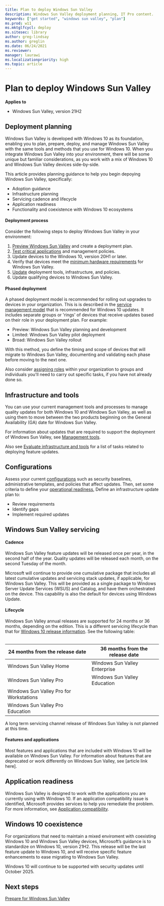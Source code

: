 ```yaml
---
title: Plan to deploy Windows Sun Valley
description: Windows Sun Valley deployment planning, IT Pro content.
keywords: ["get started", "windows sun valley", "plan"]
ms.prod: w11
ms.mktglfcycl: deploy
ms.sitesec: library
author: greg-lindsay
ms.author: greglin
ms.date: 06/24/2021
ms.reviewer: 
manager: laurawi
ms.localizationpriority: high
ms.topic: article
---
```


# Plan to deploy Windows Sun Valley

**Applies to**

-   Windows Sun Valley, version 21H2

## Deployment planning

Windows Sun Valley is developed with Windows 10 as its foundation, enabling you to plan, prepare, deploy, and manage Windows Sun Valley with the same tools and methods that you use for Windows 10. When you integrate Windows Sun Valley into your environment, there will be some unique but familiar considerations, as you work with a mix of Windows 10 and Windows Sun Valley devices side-by-side.

This article provides planning guidance to help you begin depoying Windows Sun Valley, specifically: 
 
   - Adoption guidance
   - Infrastructure planning
   - Servicing cadence and lifecycle 
   - Application readiness 
   - Functionality and coexistence with Windows 10 ecosystems 

#### Deployment process

Consider the following steps to deploy Windows Sun Valley in your environment:

1. [Preview Windows Sun Valley](windows-sv.md#how-to-get-windows-sun-valley) and create a deployment plan. 
2. [Test critical applications](windows-sv-prepare.md#application-compatibility) and management policies.
3. Update devices to the Windows 10, version 20H1 or later.
4. Verify that devices meet the [minimum hardware requirements](windows-sv-requirements.md#hardware-requirements) for Windows Sun Valley.
5. [Update](windows-sv-prepare.md#management-tools) deployment tools, infrastructure, and policies.
6. Update qualifying devices to Windows Sun Valley.

#### Phased deployment

A phased deployment model is recommended for rolling out upgrades to devices in your organization. This is is described in the [service management model](/windows/deployment/update/create-deployment-plan) that is recommended for Windows 10 updates. It includes separate groups or 'rings' of devices that receive updates based on their role in your deployment plan. For example:
- Preview: Windows Sun Valley planning and development
- Limited: Windows Sun Valley pilot deployment
- Broad: Windows Sun Valley rollout

With this method, you define the timing and scope of devices that will migrate to Windows Sun Valley, documenting and validating each phase before moving to the next one.

Also consider [assigning roles](/windows/deployment/update/plan-define-readiness) within your organization to groups and individuals you'll need to carry out specific tasks, if you have not already done so.

## Infrastructure and tools

You can use your current management tools and processes to manage quality updates for both Windows 10 and Windows Sun Valley, as well as using them to move between the two products beginning on the General Availability (GA) date for Windows Sun Valley. 

For information about updates that are required to support the deployment of Windows Sun Valley, see [Management tools](windows-sv-prepare.md#management-tools).

Also see [Evaluate infrastructure and tools](/windows/deployment/update/eval-infra-tools) for a list of tasks related to deploying feature updates. 

## Configurations

Assess your current [configurations](/windows/deployment/update/eval-infra-tools#configuration-updates) such as security baselines, administrative templates, and policies that affect updates. Then, set some criteria to define your [operational readiness](/windows/deployment/update/eval-infra-tools#define-operational-readiness-criteria), Define an infrastructure update plan to:
- Review requirements
- Identify gaps
- Implement required updates

## Windows Sun Valley servicing

#### Cadence

Windows Sun Valley feature updates will be released once per year, in the second half of the year. Quality updates will be released each month, on the second Tuesday of the month. 

Microsoft will continue to provide one cumulative package that includes all latest cumulative updates and servicing stack updates, if applicable, for Windows Sun Valley. This will be provided as a single package to Windows Server Update Services (WSUS) and Catalog, and have them orchestrated on the device. This capability is also the default for devices using Windows Update. 

#### Lifecycle

Windows Sun Valley annual releases are supported for 24 months or 36 months, depending on the edition. This is a different servicing lifecycle than that for [Windows 10 release information](/windows/release-health/release-information). See the following table:<br>&nbsp;<br>


| 24 months from the release date | 36 months from the release date |
| ------------------------------- | ------------------------------- |
| Windows Sun Valley Home | Windows Sun Valley Enterprise |
| Windows Sun Valley Pro | Windows Sun Valley Education |
| Windows Sun Valley Pro for Workstations |  |
| Windows Sun Valley Pro Education |  |

A long term servicing channel release of Windows Sun Valley is not planned at this time.

#### Features and applications

Most features and applications that are included with Windows 10 will be available on Windows Sun Valley. For information about features that are deprecated or work differently on Windows Sun Valley, see [article link here].

## Application readiness

Windows Sun Valley is designed to work with the applications you are currently using with Windows 10. If an application compatibility issue is identified, Microsoft provides services to help you remediate the problem. For more information, see [Application compatibility](windows-sv-prepare.md#application-compatibility).

## Windows 10 coexistence

For organizations that need to maintain a mixed enviroment with coexisting Windows 10 and Windows Sun Valley devices, Microsoft’s guidance is to standardize on Windows 10, version 21H2. This release will be the last feature update to Windows 10, and will receive specific feature enhancements to ease migrating to Windows Sun Valley. 

Windows 10 will continue to be supported with security updates until October 2025.

## Next steps

[Prepare for Windows Sun Valley](windows-sv-prepare.md)
